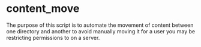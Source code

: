 content_move
============

The purpose of this script is to automate the movement of content between one directory and another to avoid manually moving it for a user you may be restricting permissions to on a server.
